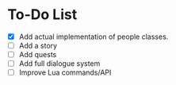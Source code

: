 # To-Do List

- [x] Add actual implementation of people classes.
- [ ] Add a story
- [ ] Add quests
- [ ] Add full dialogue system
- [ ] Improve Lua commands/API

